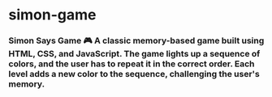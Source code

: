 # simon-game
### Simon Says Game 🎮  A classic memory-based game built using **HTML, CSS, and JavaScript**.   The game lights up a sequence of colors, and the user has to repeat it in the correct order. Each level adds a new color to the sequence, challenging the user's memory.

